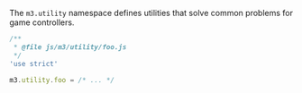 The `m3.utility` namespace defines utilities that solve common problems for game controllers.

```js
/**
 * @file js/m3/utility/foo.js
 */
'use strict'

m3.utility.foo = /* ... */
```
